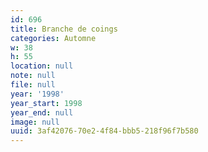 ```yaml
---
id: 696
title: Branche de coings
categories: Automne
w: 38
h: 55
location: null
note: null
file: null
year: '1998'
year_start: 1998
year_end: null
image: null
uuid: 3af42076-70e2-4f84-bbb5-218f96f7b580
---
```


